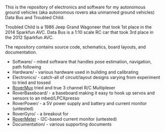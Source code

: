 This is the repository of electronics and software for my autonomous ground vehicles (aka autonomous rovers aka 
unmanned ground vehicles) Data Bus and Troubled Child.

Troubled Child is a 1986 Jeep Grand Wagoneer that took 1st place in the 2014 Sparkfun AVC.
Data Bus is a 1:10 scale RC car that took 3rd place in the 2012 Sparkfun AVC.

The repository contains source code, schematics, board layouts, and documentation.

* Software/ - mbed software that handles pose estimation, navigation, path following
* Hardware/ - various hardware used in building and calibrating
* Electronics/ - catch-all of circuit/layout designs varying from experiment to tried and tossed
* [RoverMux](https://github.com/shimniok/RoverMux) tried and true 3 channel R/C Multiplexer
* RoverBaseboard/ - a baseboard making it easy to hook up servos and sensors to an mbed/LPCXpresso
* RoverPower/ - a 5V power supply and battery and current monitor (untested)
* RoverGyro/ - a breakout for 
* [RoverMeter](https://github.com/shimniok/RoverMeter) - I2C-based current monitor (untested)
* Documentation/ - various supporting documents
